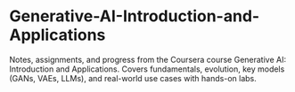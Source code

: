 # Generative-AI-Introduction-and-Applications
Notes, assignments, and progress from the Coursera course Generative AI: Introduction and Applications. Covers fundamentals, evolution, key models (GANs, VAEs, LLMs), and real-world use cases with hands-on labs.
